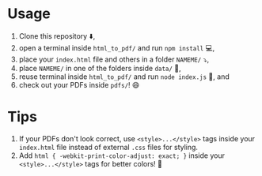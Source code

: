 # Usage

1. Clone this repository ⬇️, 
1. open a terminal inside ``html_to_pdf/`` and run ``npm install`` 💻,
1. place your ``index.html`` file and others in a folder ``NAMEME/`` ⤵,
1. place ``NAMEME/`` in one of the folders inside ``data/`` 📁,
1. reuse terminal inside ``html_to_pdf/`` and run ``node index.js`` 🏃, and
1. check out your PDFs inside ``pdfs/``! 😄

# Tips

1. If your PDFs don't look correct, use ``<style>...</style>`` tags inside your ``index.html`` file instead of external ``.css`` files for styling.
1. Add ``html { -webkit-print-color-adjust: exact; }`` inside your ``<style>...</style>`` tags for better colors! 🌈
